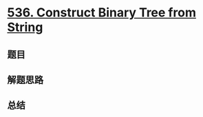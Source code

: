 # [536. Construct Binary Tree from String](https://leetcode.com/problems/construct-binary-tree-from-string/)

## 题目


## 解题思路


## 总结


